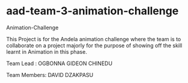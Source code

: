 # aad-team-3-animation-challenge
Animation-Challenge

This Project is for the Andela animation challenge where the team is to collaborate on a project majorly for the purpose of showing off the skill learnt in Animation in this phase.

Team Lead : 
OGBONNA GIDEON CHINEDU

Team Members:
DAVID DZAKPASU
